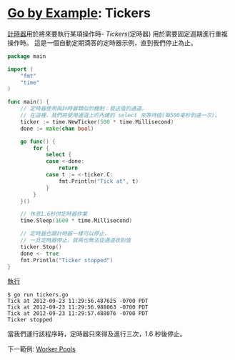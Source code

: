 # [Go by Example](../gobyexample.md): Tickers

[計時器](timers.md)用於將來要執行某項操作時- *Tickers*(定時器) 用於需要固定週期進行重複操作時。 這是一個自動定期滴答的定時器示例，直到我們停止為止。

``` go
package main

import (
    "fmt"
    "time"
)

func main() {
    // 定時器使用與計時器類似的機制：發送值的通道。
    // 在這裡，我們將使用通道上的內建的 select 來等待值(每500毫秒到達一次)。
    ticker := time.NewTicker(500 * time.Millisecond)
    done := make(chan bool)

    go func() {
        for {
            select {
            case <-done:
                return
            case t := <-ticker.C:
                fmt.Println("Tick at", t)
            }
        }
    }()

    // 休息1.6秒供定時器作業
    time.Sleep(1600 * time.Millisecond)

    // 定時器也跟計時器一樣可以停止，
    // 一旦定時器停止，就再也無法從通道收到值
    ticker.Stop()
    done <- true
    fmt.Println("Ticker stopped")
}
```
[執行](http://play.golang.org/p/gs6zoJP-Pl9)

``` shell
$ go run tickers.go
Tick at 2012-09-23 11:29:56.487625 -0700 PDT
Tick at 2012-09-23 11:29:56.988063 -0700 PDT
Tick at 2012-09-23 11:29:57.488076 -0700 PDT
Ticker stopped
```

當我們運行該程序時，定時器只來得及進行三次，1.6 秒後停止。

下一範例: [Worker Pools](worker-pools.md)
